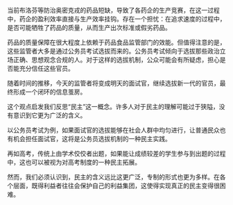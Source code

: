 当前布洛芬等防治奥密克戎的药品短缺，导致了各药企的生产竞赛，在这一过程中，药企的盈利效率直接与生产效率挂钩。存在一个担忧：在追求速度的过程中，是否可能牺牲了药品的质量，从而生产出次标准或假劣药品。

药品的质量保障在很大程度上依赖于药品食品监管部门的效能。但值得注意的是，这些监管者大多是通过公务员考试选拔而来的。公务员考试倾向于选拔那些政治立场正确、思想观念合规的人。对于这样的选拔机制，公众可能会有所疑虑，担心是否能充分信任这些官员。

随着时间的推移，今天的监管者将变成明天的面试官，继续选拔新一代的官员，最终形成一个闭环的信息茧房。

这个观点启发我们反思“民主”这一概念。许多人对于民主的理解可能过于狭隘，没有意识到它更为广泛的含义。

以公务员考试为例，如果面试官的选拔能够在社会人群中均匀进行，让普通民众也有机会担任面试官，这将是公务员选拔机制的一种民主实践。

再如高考，传统上由学术佼佼者出题，如果能让成绩较差的学生参与到出题的过程中，这也可以被视为对高考制度的一种民主拓展。

然而，我们必须认识到，民主的含义远比这更广泛，专制的形式也更为多样。在各个层面，既得利益者往往会保护自己的利益集团，这使得实现真正的民主变得很困难。
